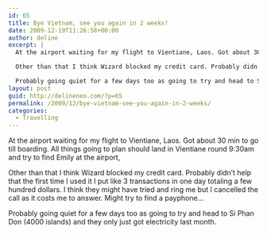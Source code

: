 ```yaml
---
id: 65
title: Bye Vietnam, see you again in 2 weeks!
date: 2009-12-19T11:26:58+00:00
author: deline
excerpt: |
  At the airport waiting for my flight to Vientiane, Laos. Got about 30 min to go till boarding. All things going to plan should land in Vientiane round 9:30am and try to find Emily at the airport,

  Other than that I think Wizard blocked my credit card. Probably didn't help that the first time I used it I put like 3 transactions in one day totaling a few hundred dollars. I think they might have tried and ring me but I cancelled the call as it costs me to answer. Might try to find a payphone...

  Probably going quiet for a few days too as going to try and head to Si Phan Don (4000 islands) and they only just got electricity last month.
layout: post
guid: http://delineneo.com/?p=65
permalink: /2009/12/bye-vietnam-see-you-again-in-2-weeks/
categories:
  - Travelling
---
```

At the airport waiting for my flight to Vientiane, Laos. Got about 30 min to go till boarding. All things going to plan should land in Vientiane round 9:30am and try to find Emily at the airport,

Other than that I think Wizard blocked my credit card. Probably didn&#8217;t help that the first time I used it I put like 3 transactions in one day totaling a few hundred dollars. I think they might have tried and ring me but I cancelled the call as it costs me to answer. Might try to find a payphone&#8230;

Probably going quiet for a few days too as going to try and head to Si Phan Don (4000 islands) and they only just got electricity last month.
